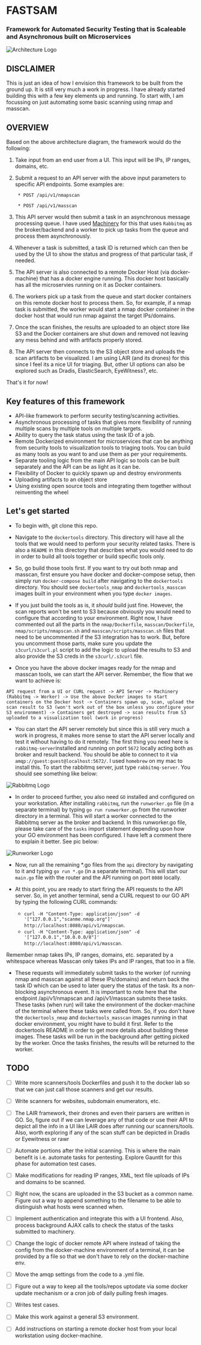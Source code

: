 # FASTSAM
### Framework for Automated Security Testing that is Scaleable and Asynchronous built on Microservices 

![Architecture Logo](/images/Architecture.png)

## DISCLAIMER
This is just an idea of how I envision this framework to be built from the ground up. It is still very much a work in progress. I have already started building this with a few key elements up and running. To start with, I am focussing on just automating some basic scanning using nmap and masscan. 

## OVERVIEW
Based on the above architecture diagram, the framework would do the following:

1. Take input from an end user from a UI. This input will be IPs, IP ranges, domains, etc. 

2. Submit a request to an API server with the above input parameters to specific API endpoints. Some examples are:

		* POST /api/v1/nmapscan

		* POST /api/v1/masscan

3. This API server would then submit a task in an asynchronous message processing queue. I have used [Machinery](https://github.com/RichardKnop/machinery) for this that uses `Rabbitmq` as the broker/backend and a worker to pick up tasks from the queue and process them asynchronously. 

4. Whenever a task is submitted, a task ID is returned which can then be used by the UI to show the status and progress of that particular task, if needed.

5. The API server is also connected to a remote Docker Host (via docker-machine) that has a docker engine running. This docker host basically has all the microservies running on it as Docker containers. 

6. The workers pick up a task from the queue and start docker containers on this remote docker host to process them. So, for example, if a nmap task is submitted, the worker would start a nmap docker container in the docker host that would run nmap against the target IPs/domains.

7. Once the scan finishes, the results are uploaded to an object store like S3 and the Docker containers are shut down and removed not leaving any mess behind and with artifacts properly stored.

8. The API server then connects to the S3 object store and uploads the scan artifacts to be visualized. I am using LAIR (and its drones) for this since I feel its a nice UI for triaging. But, other UI options can also be explored such as Dradis, ElasticSearch, EyeWitness?, etc.    

That's it for now! 

## Key features of this framework
* API-like framework to perform security testing/scanning activities.
* Asynchronous processing of tasks that gives more flexibility of running multiple scans by multiple tools on multiple targets.
* Ability to query the task status using the task ID of a job.
* Remote Dockerized environment for microservices that can be anything from security tools to visualization tools to triaging tools. You can build as many tools as you want to and use them as per your requirements.
* Separate tooling logic from the main API logic so tools can be built separately and the API can be as light as it can be.
* Flexibility of Docker to quickly spawn up and destroy environments
* Uploading artifacts to an object store
* Using existing open source tools and integrating them together without reinventing the wheel

## Let's get started
* To begin with, git clone this repo.

* Navigate to the `dockertools` directory. This directory will have all the tools that we would need to perform your security related tasks. There is also a `README` in this directory that describes what you would need to do in order to build all tools together or build specific tools only.

*  So, go build those tools first. If you want to try out both nmap and masscan, first ensure you have docker and docker-compose setup, then simply run `docker-compose build` after navigating to the `dockertools` directory. You should see `dockertools_nmap` and `dockertools_masscan` images built in your environment when you type `docker images`.

* If you just build the tools as is, it *should* build just fine. However, the scan reports won't be sent to S3 because obviously you would need to configure that according to your environment. Right now, I have commented out all the parts in the `nmap/Dockerfile`, `masscan/Dockerfile`,  `nmap/scripts/nmapscan.sh` and `masscan/scripts/masscan.sh` files that need to be uncommented if the S3 integration has to work. But, before you uncomment those parts, make sure you update the `s3curl/s3curl.pl` script to add the logic to upload the results to S3 and also provide the S3 creds in the `s3curl/.s3curl` file.

* Once you have the above docker images ready for the nmap and masscan tools, we can start the API server. Remember, the flow that we want to achieve is: 

```API request from a UI or CURL request -> API Server -> Machinery (Rabbitmq -> Worker) -> Use the above Docker images to start containers on the Docker host -> Containers spawn up, scan, upload the scan result to S3 (won't work out of the box unless you configure your S3 environment) -> Containers get destroyed -> scan results from S3 uploaded to a visualization tool (work in progress)```

* You can start the API server remotely but since this is still very much a work in progress, it makes more sense to start the API server locally and test it without having to do it remotely. The first thing you need here is `rabbitmq-server`installed and running on port `5672` locally acting both as broker and result backend. You should be able to connect to it via `amqp://guest:guest@localhost:5672/`. I used `homebrew` on my mac to install this. To start the rabbitmq server, just type `rabbitmq-server`. You should see something like below:

![Rabbitmq Logo](/images/rabbitmq.png)

* In order to proceed further, you also need `GO` installed and configured on your workstation. After installing `rabbitmq`, run the `runworker.go` file (in a separate terminal) by typing `go run runworker.go` from the runworker directory in a terminal. This will start a worker connected to the Rabbitmq server as the broker and backend. In this runworker.go file, please take care of the `tasks` import statement depending upon how your GO environment has been configured. I have left a comment there to explain it better. See pic below:

![Runworker Logo](/images/runworker.png)

* Now, run all the remaining *.go files from the `api` directory by navigating to it and typing `go run *.go` (in a separate terminal). This will start our `main.go` file with the router and the API running on port `8080` locally. 

* At this point, you are ready to start firing the API requests to the API server. So, in yet another terminal, send a CURL request to our GO API by typing the following CURL commands:

	* `curl -H "Content-Type: application/json" -d '["127.0.0.1","scanme.nmap.org"]' http://localhost:8080/api/v1/nmapscan`.
	* `curl -H "Content-Type: application/json" -d '["127.0.0.1","10.0.0.0/8"]' http://localhost:8080/api/v1/masscan`.

Remember nmap takes IPs, IP ranges, domains, etc. separated by a whitespace whereas Masscan only takes IPs and IP ranges, that too in a file.

* These requests will immediately submit tasks to the worker (of running nmap and masscan against all these IPs/domains) and return back the task ID which can be used to later query the status of the task. Its a non-blocking asynchronous event. It is important to note here that the endpoint /api/v1/nmapscan and /api/v1/masscan submits these tasks. These tasks (when run) will take the environment of the docker-machine of the terminal where these tasks were called from. So, if you don't have the `dockertools_nmap` and `dockertools_masscan` images running in that docker environment, you might have to build it first. Refer to the dockertools README in order to get more details about building these images. These tasks will be run in the background after getting picked by the worker. Once the tasks finishes, the results will be returned to the worker.

## TODO

- [ ] Write more scanners/tools Dockerfiles and push it to the docker lab so that we can just call those scanners and get our results.

- [ ] Write scanners for websites, subdomain enumerators, etc.

- [ ] The LAIR framework, their drones and even their parsers are written in GO. So, figure out if we can leverage any of that code or use their API to depict all the info in a UI like LAIR does after running our scanners/tools. Also, worth exploring if any of the scan stuff can be depicted in Dradis or Eyewitness or rawr

- [ ] Automate portions after the initial scanning. This is where the main benefit is i.e. automate tasks for pentesting. Explore Gauntlt for this phase for automation test cases.

- [ ] Make modifications for reading IP ranges, XML, text file uploads of IPs and domains to be scanned.

- [ ] Right now, the scans are uploaded in the S3 bucket as a common name. Figure out a way to append something to the filename to be able to distinguish what hosts were scanned when. 

- [ ] Implement authentication and integrate this with a UI frontend. Also, process background AJAX calls to check the status of the tasks submitted to machinery.

- [ ] Change the logic of docker remote API where instead of taking the config from the docker-machine environment of a terminal, it can be provided by a file so that we don't have to rely on the docker-machine env.

- [ ] Move the amqp settings from the code to a .yml file.

- [ ] Figure out a way to keep all the tools/repos uptodate via some docker update mechanism or a cron job of daily pulling fresh images.

- [ ] Writes test cases.

- [ ] Make this work against a general S3 environment.

- [ ] Add instructions on starting a remote docker host from your local workstation using docker-machine.

